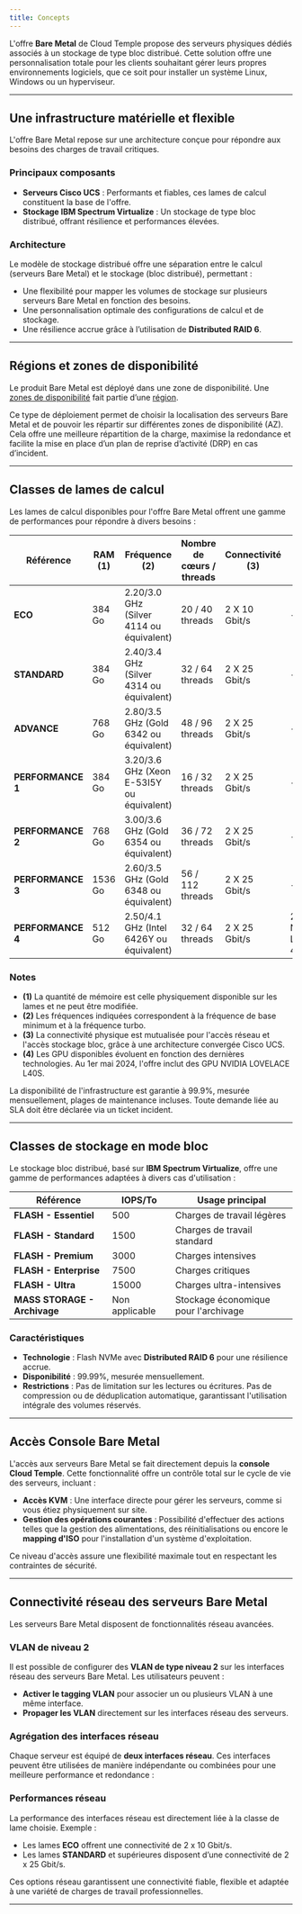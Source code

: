 ```yaml
---
title: Concepts
---
```



L'offre **Bare Metal** de Cloud Temple propose des serveurs physiques dédiés associés à un stockage de type bloc distribué.
Cette solution offre une personnalisation totale pour les clients souhaitant gérer leurs propres environnements logiciels, que ce soit pour installer un système Linux, Windows ou un hyperviseur.

---

## Une infrastructure matérielle et flexible

L'offre Bare Metal repose sur une architecture conçue pour répondre aux besoins des charges de travail critiques.

### Principaux composants

- **Serveurs Cisco UCS** : Performants et fiables, ces lames de calcul constituent la base de l'offre.
- **Stockage IBM Spectrum Virtualize** : Un stockage de type bloc distribué, offrant résilience et performances élevées.

### Architecture

Le modèle de stockage distribué offre une séparation entre le calcul (serveurs Bare Metal) et le stockage (bloc distribué), permettant :

- Une flexibilité pour mapper les volumes de stockage sur plusieurs serveurs Bare Metal en fonction des besoins.
- Une personnalisation optimale des configurations de calcul et de stockage.
- Une résilience accrue grâce à l’utilisation de **Distributed RAID 6**.

---

## Régions et zones de disponibilité

Le produit Bare Metal est déployé dans une zone de disponibilité.
Une [zones de disponibilité](../additional_content/concepts_az.md) fait partie d’une [région](../additional_content/concepts_regional.md).

Ce type de déploiement permet de choisir la localisation des serveurs Bare Metal et de pouvoir les répartir sur différentes zones de disponibilité (AZ).
Cela offre une meilleure répartition de la charge, maximise la redondance et facilite la mise en place d’un plan de reprise d’activité (DRP) en cas d’incident.

---

## Classes de lames de calcul

Les lames de calcul disponibles pour l'offre Bare Metal offrent une gamme de performances pour répondre à divers besoins :

| Référence             | RAM  **(1)** | Fréquence **(2)**                         | Nombre de cœurs / threads | Connectivité **(3)** | GPU **(4)**          |
|-----------------------|--------------|-------------------------------------------|---------------------------|----------------------|----------------------|
| **ECO**              | 384 Go       | 2.20/3.0 GHz (Silver 4114 ou équivalent)  | 20 / 40 threads           | 2 X 10 Gbit/s        | -                    |
| **STANDARD**         | 384 Go       | 2.40/3.4 GHz (Silver 4314 ou équivalent)  | 32 / 64 threads           | 2 X 25 Gbit/s        | -                    |
| **ADVANCE**          | 768 Go       | 2.80/3.5 GHz (Gold 6342 ou équivalent)    | 48 / 96 threads           | 2 X 25 Gbit/s        | -                    |
| **PERFORMANCE 1**    | 384 Go       | 3.20/3.6 GHz (Xeon E-53I5Y ou équivalent) | 16 / 32 threads           | 2 X 25 Gbit/s        | -                    |
| **PERFORMANCE 2**    | 768 Go       | 3.00/3.6 GHz (Gold 6354 ou équivalent)    | 36 / 72 threads           | 2 X 25 Gbit/s        | -                    |
| **PERFORMANCE 3**    | 1536 Go      | 2.60/3.5 GHz (Gold 6348 ou équivalent)    | 56 / 112 threads          | 2 X 25 Gbit/s        | -                    |
| **PERFORMANCE 4**    | 512 Go       | 2.50/4.1 GHz (Intel 6426Y ou équivalent)  | 32 / 64 threads           | 2 X 25 Gbit/s        | 2 x NVIDIA L40S 48Go |

### Notes

- **(1)** La quantité de mémoire est celle physiquement disponible sur les lames et ne peut être modifiée.
- **(2)** Les fréquences indiquées correspondent à la fréquence de base minimum et à la fréquence turbo.
- **(3)** La connectivité physique est mutualisée pour l'accès réseau et l'accès stockage bloc, grâce à une architecture convergée Cisco UCS.
- **(4)** Les GPU disponibles évoluent en fonction des dernières technologies. Au 1er mai 2024, l'offre inclut des GPU NVIDIA LOVELACE L40S.

La disponibilité de l'infrastructure est garantie à 99.9%, mesurée mensuellement, plages de maintenance incluses. Toute demande liée au SLA doit être déclarée via un ticket incident.

---

## Classes de stockage en mode bloc

Le stockage bloc distribué, basé sur **IBM Spectrum Virtualize**, offre une gamme de performances adaptées à divers cas d'utilisation :

| Référence                         | IOPS/To                 | Usage principal                        |
|-----------------------------------|-------------------------|----------------------------------------|
| **FLASH - Essentiel**             | 500                     | Charges de travail légères             |
| **FLASH - Standard**              | 1500                    | Charges de travail standard            |
| **FLASH - Premium**               | 3000                    | Charges intensives                     |
| **FLASH - Enterprise**            | 7500                    | Charges critiques                      |
| **FLASH - Ultra**                 | 15000                   | Charges ultra-intensives               |
| **MASS STORAGE - Archivage**      | Non applicable          | Stockage économique pour l'archivage   |

### Caractéristiques

- **Technologie** : Flash NVMe avec **Distributed RAID 6** pour une résilience accrue.
- **Disponibilité** : 99.99%, mesurée mensuellement.
- **Restrictions** : Pas de limitation sur les lectures ou écritures. Pas de compression ou de déduplication automatique, garantissant l'utilisation intégrale des volumes réservés.

---

## Accès Console Bare Metal

L'accès aux serveurs Bare Metal se fait directement depuis la **console Cloud Temple**. Cette fonctionnalité offre un contrôle total sur le cycle de vie des serveurs, incluant :

- **Accès KVM** : Une interface directe pour gérer les serveurs, comme si vous étiez physiquement sur site.
- **Gestion des opérations courantes** : Possibilité d'effectuer des actions telles que la gestion des alimentations, des réinitialisations ou encore le **mapping d'ISO** pour l'installation d'un système d'exploitation.

Ce niveau d'accès assure une flexibilité maximale tout en respectant les contraintes de sécurité.

---

## Connectivité réseau des serveurs Bare Metal

Les serveurs Bare Metal disposent de fonctionnalités réseau avancées.

### VLAN de niveau 2

Il est possible de configurer des **VLAN de type niveau 2** sur les interfaces réseau des serveurs Bare Metal.
Les utilisateurs peuvent :

- **Activer le tagging VLAN** pour associer un ou plusieurs VLAN à une même interface.
- **Propager les VLAN** directement sur les interfaces réseau des serveurs.

### Agrégation des interfaces réseau

Chaque serveur est équipé de **deux interfaces réseau**. Ces interfaces peuvent être utilisées de manière indépendante ou combinées pour une meilleure performance et redondance :

### Performances réseau

La performance des interfaces réseau est directement liée à la classe de lame choisie. Exemple :

- Les lames **ECO** offrent une connectivité de 2 x 10 Gbit/s.
- Les lames **STANDARD** et supérieures disposent d’une connectivité de 2 x 25 Gbit/s.

Ces options réseau garantissent une connectivité fiable, flexible et adaptée à une variété de charges de travail professionnelles.

---
